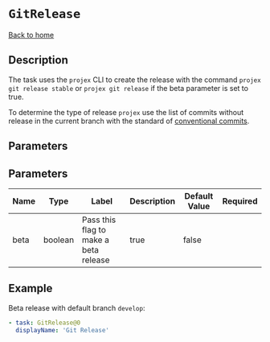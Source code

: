 # `GitRelease`

[Back to home](../../../../README.md)

## Description

The task uses the `projex` CLI to create the release with the command `projex git release stable` or `projex git release` if the beta parameter is set to true.

To determine the type of release `projex` use the list of commits without release in the current branch with the standard of [conventional commits](https://www.conventionalcommits.org/en/v1.0.0/).

## Parameters

## Parameters

| Name                | Type    | Label                                                                 | Description                                                                                           | Default Value | Required |
| ------------------- | ------- | --------------------------------------------------------------------- | ----------------------------------------------------------------------------------------------------- | ------------- | -------- |
| beta      | boolean | Pass this flag to make a beta release                            | true          | false    |

## Example

Beta release with default branch `develop`:

```yaml
- task: GitRelease@0
  displayName: 'Git Release'
```
